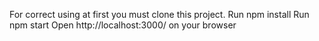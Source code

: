 For correct using at first you must clone this project.
Run npm install
Run npm start
Open http://localhost:3000/ on your browser